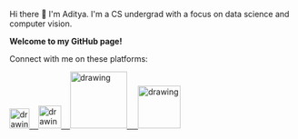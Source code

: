 Hi there 👋  I'm Aditya. I'm a CS undergrad with a focus on data science and computer vision.


**Welcome to my GitHub page!**


<!--

Here are some ideas to get you started:

- 🔭 I’m currently in my last year at my undergrad in SRM-IST, Chennai. 
- 🌱 I’m currently learning deep learning projects.
- 👯 I’m looking to collaborate on any kind of data science task. 
- 🤔 I’m looking for help with 
- 💬 Ask me about ANYTHING.
- 📫 Reach me at my Linkedin [here](https://www.linkedin.com/in/adityarc19/)
- ⚡ Fun fact: I love learning about spiritual science and I'm fascinated about meta-physics involved in it !

-->


Connect with me on these platforms:

<a href="https://medium.com/@adityarc19"><img src="https://res.cloudinary.com/importdata/image/upload/v1595012354/medium_mono_hoz0z5.png" alt="drawing" width="35"/>&nbsp;&nbsp;&nbsp;&nbsp;<a href="https://twitter.com/Adityarc19"><img src="https://res.cloudinary.com/importdata/image/upload/v1595012924/Twitter_Logo_Blue_gbtagu.png" alt="drawing" width="40"/>&nbsp;&nbsp;&nbsp;&nbsp;<a href="https://www.linkedin.com/in/adityarc19/"><img src="https://res.cloudinary.com/importdata/image/upload/v1595012354/linkedin_t9qiwy.png" alt="drawing" width="100"/> &nbsp;&nbsp;&nbsp;&nbsp;<a href="https://www.kaggle.com/adityarc19"><img src="https://res.cloudinary.com/importdata/image/upload/v1595012924/kaggle_ksaktb.png" alt="drawing" width="75"/>
